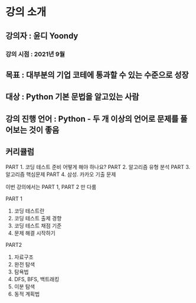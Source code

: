 # 강의 소개
## 강의자 : 윤디 Yoondy
### 강의 시점 : 2021년 9월

## 목표 : 대부분의 기업 코테에 통과할 수 있는 수준으로 성장
## 대상 : Python 기본 문법을 알고있는 사람
## 강의 진행 언어 : Python - 두 개 이상의 언어로 문제를 풀어보는 것이 좋음
## 커리큘럼
PART 1. 코딩 테스트 준비 어떻게 해야 하나요?
PART 2. 알고리즘 유형 분석
PART 3. 알고리즘 핵심문제
PART 4. 삼성. 카카오 기출 문제

이번 강의에서는 PART 1, PART 2 만 다룸

PART 1
1. 코딩 테스트란
2. 코딩 테스트 출제 경향
3. 코딩 테스트 채점 기준
4. 문제 해결 시작하기

PART2
1. 자료구조
2. 완전 탐색
3. 탐욕법
4. DFS, BFS, 백트래킹
5. 이분 탐색
6. 동적 계획법

